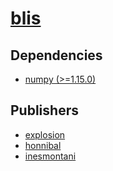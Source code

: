 # [blis](https://pypi.org/project/blis)

## Dependencies
- [numpy (>=1.15.0)](packages/n/numpy.md)



## Publishers
- [explosion](https://pypi.org/user/explosion)
- [honnibal](https://pypi.org/user/honnibal)
- [inesmontani](https://pypi.org/user/inesmontani)

